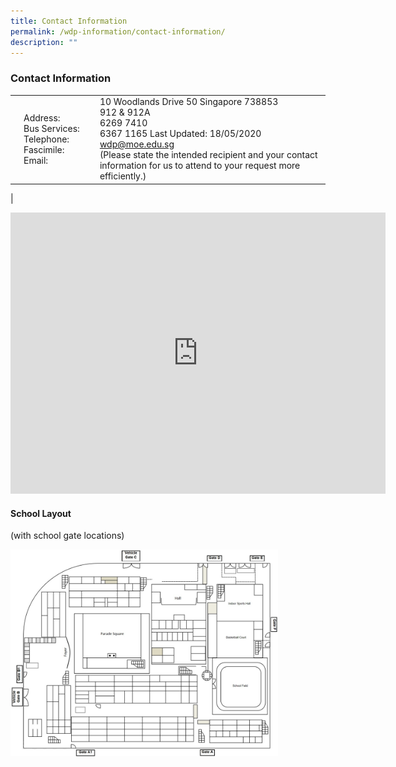 ```yaml
---
title: Contact Information
permalink: /wdp-information/contact-information/
description: ""
---
```

### **Contact Information**

|  |  |  |
|---|---|---|
|  | Address:<br>Bus Services: Telephone:<br>Fascimile:<br>Email: | 10 Woodlands Drive 50 Singapore 738853<br>912 &amp; 912A<br>6269 7410<br>6367 1165 Last Updated: 18/05/2020<br>wdp@moe.edu.sg<br>(Please state the intended recipient and your contact information for us to attend to your request more efficiently.)
| 

<iframe loading="lazy" allowfullscreen="" style="border:0;" height="450" width="600" src="https://www.google.com/maps/embed?pb=!1m18!1m12!1m3!1d352.54258294030404!2d103.79183108026889!3d1.4367253730133043!2m3!1f0!2f0!3f0!3m2!1i1024!2i768!4f13.1!3m3!1m2!1s0x31da13ad7fe28ee5%3A0x7fcae73321ef6465!2sWoodlands%20Primary%20School!5e0!3m2!1sen!2ssg!4v1676560062289!5m2!1sen!2ssg"></iframe>


#### **School Layout**
(with school gate locations)

<img style="width:85%" src="/images/sch%20layout.jpg">